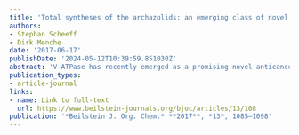 ```yaml
---
title: 'Total syntheses of the archazolids: an emerging class of novel anticancer drugs'
authors:
- Stephan Scheeff
- Dirk Menche
date: '2017-06-17'
publishDate: '2024-05-12T10:39:59.851030Z'
abstract: 'V-ATPase has recently emerged as a promising novel anticancer target based on extensive in vitro and in vivo studies with the archazolids, complex polyketide macrolides which present the most potent V-ATPase inhibitors known to date, rendering these macrolides important lead structures for the development of novel anticancer agents. The limited natural supply of these metabolites from their myxobacterial source renders total synthesis of vital importance for the further preclinical development. This review describes in detail the various tactics and strategies employed so far in archazolid syntheses that culminated in three total syntheses and discusses the future synthetic challenges that have to be addressed.'
publication_types:
- article-journal
links: 
- name: Link to full-text
  url: https://www.beilstein-journals.org/bjoc/articles/13/108
publication: '*Beilstein J. Org. Chem.* **2017**, *13*, 1085–1098'
---
```

